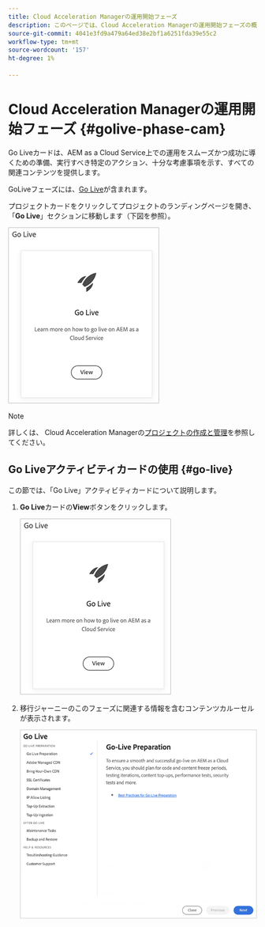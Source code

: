 ```yaml
---
title: Cloud Acceleration Managerの運用開始フェーズ
description: このページでは、Cloud Acceleration Managerの運用開始フェーズの概要を説明します。
source-git-commit: 4041e3fd9a479a64ed38e2bf1a6251fda39e55c2
workflow-type: tm+mt
source-wordcount: '157'
ht-degree: 1%

---
```



# Cloud Acceleration Managerの運用開始フェーズ {#golive-phase-cam}

Go Liveカードは、AEM as a Cloud Service上での運用をスムーズかつ成功に導くための準備、実行すべき特定のアクション、十分な考慮事項を示す、すべての関連コンテンツを提供します。

GoLiveフェーズには、[Go Live](#go-live)が含まれます。

プロジェクトカードをクリックしてプロジェクトのランディングページを開き、「**Go Live**」セクションに移動します（下図を参照）。

![画像](/help/move-to-cloud-service/cloud-acceleration-manager/assets/golive-1.png)

>[!NOTE]
>詳しくは、 Cloud Acceleration Managerの[プロジェクトの作成と管理](https://experienceleague.adobe.com/docs/experience-manager-cloud-service/moving/cloud-acceleration-manager/using-cam/getting-started-cam.html?lang=en#create-project)を参照してください。


## Go Liveアクティビティカードの使用 {#go-live}

この節では、「Go Live」アクティビティカードについて説明します。

1. **Go Live**&#x200B;カードの&#x200B;**View**&#x200B;ボタンをクリックします。

   ![画像](/help/move-to-cloud-service/cloud-acceleration-manager/assets/golive-1.png)

1. 移行ジャーニーのこのフェーズに関連する情報を含むコンテンツカルーセルが表示されます。

   ![画像](/help/move-to-cloud-service/cloud-acceleration-manager/assets/golive-2.png)